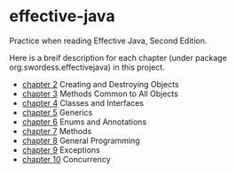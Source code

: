 effective-java
==============

Practice when reading Effective Java, Second Edition.

Here is a breif description for each chapter (under package org.swordess.effectivejava) in this project.

+ [chapter 2](https://github.com/xingyuli/effective-java/tree/master/src/main/java/org/swordess/effectivejava/chapter2) Creating and Destroying Objects
+ [chapter 3](https://github.com/xingyuli/effective-java/tree/master/src/main/java/org/swordess/effectivejava/chapter3) Methods Common to All Objects
+ [chapter 4](https://github.com/xingyuli/effective-java/tree/master/src/main/java/org/swordess/effectivejava/chapter4) Classes and Interfaces
+ [chapter 5](https://github.com/xingyuli/effective-java/tree/master/src/main/java/org/swordess/effectivejava/chapter5) Generics
+ [chapter 6](https://github.com/xingyuli/effective-java/tree/master/src/main/java/org/swordess/effectivejava/chapter6) Enums and Annotations
+ [chapter 7](https://github.com/xingyuli/effective-java/tree/master/src/main/java/org/swordess/effectivejava/chapter7) Methods
+ [chapter 8](https://github.com/xingyuli/effective-java/tree/master/src/main/java/org/swordess/effectivejava/chapter8) General Programming
+ [chapter 9](https://github.com/xingyuli/effective-java/tree/master/src/main/java/org/swordess/effectivejava/chapter9) Exceptions
+ [chapter 10](https://github.com/xingyuli/effective-java/tree/master/src/main/java/org/swordess/effectivejava/chapter10) 
Concurrency
